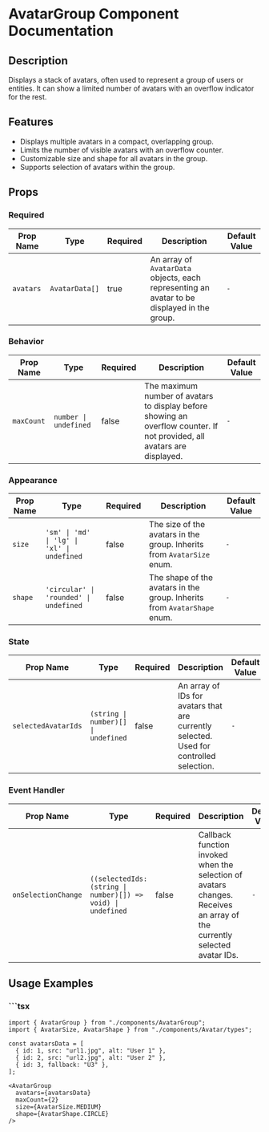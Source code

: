 # AvatarGroup Component Documentation

## Description
Displays a stack of avatars, often used to represent a group of users or entities.
It can show a limited number of avatars with an overflow indicator for the rest.

## Features
- Displays multiple avatars in a compact, overlapping group.
- Limits the number of visible avatars with an overflow counter.
- Customizable size and shape for all avatars in the group.
- Supports selection of avatars within the group.

## Props

### Required

| Prop Name     | Type        | Required | Description | Default Value |
|---------------|-------------|----------|-------------|---------------|
| `avatars` | `AvatarData[]` | true | An array of `AvatarData` objects, each representing an avatar to be displayed in the group. | `-` |

### Behavior

| Prop Name     | Type        | Required | Description | Default Value |
|---------------|-------------|----------|-------------|---------------|
| `maxCount` | `number \| undefined` | false | The maximum number of avatars to display before showing an overflow counter. If not provided, all avatars are displayed. | `-` |

### Appearance

| Prop Name     | Type        | Required | Description | Default Value |
|---------------|-------------|----------|-------------|---------------|
| `size` | `'sm' \| 'md' \| 'lg' \| 'xl' \| undefined` | false | The size of the avatars in the group. Inherits from `AvatarSize` enum. | `-` |
| `shape` | `'circular' \| 'rounded' \| undefined` | false | The shape of the avatars in the group. Inherits from `AvatarShape` enum. | `-` |

### State

| Prop Name     | Type        | Required | Description | Default Value |
|---------------|-------------|----------|-------------|---------------|
| `selectedAvatarIds` | `(string \| number)[] \| undefined` | false | An array of IDs for avatars that are currently selected. Used for controlled selection. | `-` |

### Event Handler

| Prop Name     | Type        | Required | Description | Default Value |
|---------------|-------------|----------|-------------|---------------|
| `onSelectionChange` | `((selectedIds: (string \| number)[]) => void) \| undefined` | false | Callback function invoked when the selection of avatars changes. Receives an array of the currently selected avatar IDs. | `-` |

## Usage Examples

### ```tsx
```tsx
import { AvatarGroup } from "./components/AvatarGroup";
import { AvatarSize, AvatarShape } from "./components/Avatar/types";

const avatarsData = [
  { id: 1, src: "url1.jpg", alt: "User 1" },
  { id: 2, src: "url2.jpg", alt: "User 2" },
  { id: 3, fallback: "U3" },
];

<AvatarGroup
  avatars={avatarsData}
  maxCount={2}
  size={AvatarSize.MEDIUM}
  shape={AvatarShape.CIRCLE}
/>
